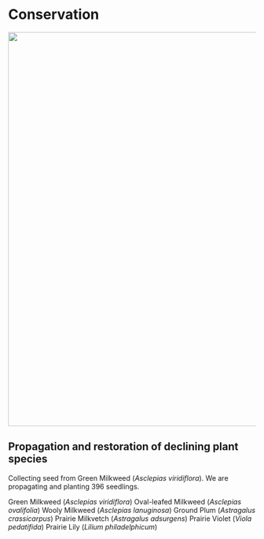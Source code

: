 # Conservation


<img src="https://jaredjbeck.github.io/images/IMG_6664.jpg" width="800" align="center"> 

## Propagation and restoration of declining plant species

Collecting seed from Green Milkweed (*Asclepias viridiflora*). We are propagating and planting 396 seedlings.


Green Milkweed (*Asclepias viridiflora*)
Oval-leafed Milkweed (*Asclepias ovalifolia*)
Wooly Milkweed (*Asclepias lanuginosa*)
Ground Plum (*Astragalus crassicarpus*)
Prairie Milkvetch (*Astragalus adsurgens*)
Prairie Violet (*Viola pedatifida*)
Prairie Lily (*Lilium philadelphicum*)
